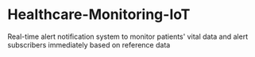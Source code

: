 # Healthcare-Monitoring-IoT
Real-time alert notification system to monitor patients' vital data and alert subscribers immediately based on reference data
